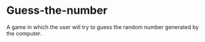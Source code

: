 # Guess-the-number
A game in which the user will try to guess the random number generated by the computer.
